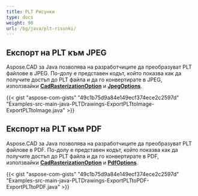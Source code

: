 ```yaml
---
title: PLT Рисунки
type: docs
weight: 90
url: /bg/java/plt-risunki/
---
```


## **Експорт на PLT към JPEG**

Aspose.CAD за Java позволява на разработчиците да преобразуват PLT файлове в JPEG. По-долу е представен кодът, който показва как да получите достъп до PLT файла и да го конвертирате в JPEG, използвайки [**CadRasterizationOption**](https://reference.aspose.com/cad/java/com.aspose.cad.imageoptions/CadRasterizationOptions) и [**JpegOptions**](https://reference.aspose.com/cad/java/com.aspose.cad.imageoptions/JpegOptions).

{{< gist "aspose-com-gists" "49c1b75d9a84e149ecf374ece2c2597d" "Examples-src-main-java-PLTDrawings-ExportPLTtoImage-ExportPLTtoImage.java" >}}

## **Експорт на PLT към PDF**

Aspose.CAD за Java позволява на разработчиците да преобразуват PLT файлове в PDF. По-долу е представен кодът, който показва как да получите достъп до PLT файла и да го конвертирате в PDF, използвайки [**CadRasterizationOption**](https://reference.aspose.com/cad/java/com.aspose.cad.imageoptions/CadRasterizationOptions) и [**PdfOptions**](https://reference.aspose.com/cad/java/com.aspose.cad.imageoptions/PdfOptions).

{{< gist "aspose-com-gists" "49c1b75d9a84e149ecf374ece2c2597d" "Examples-src-main-java-PLTDrawings-ExportPLTtoPDF-ExportPLTtoPDF.java" >}}
